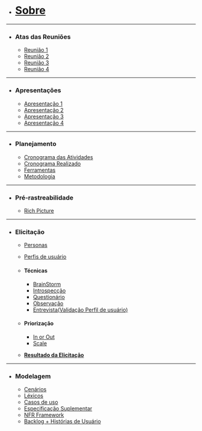 - [<h1 >Sobre</h1>](./README.md)
---
- <h3>Atas das Reuniões</h3>

  - [Reunião 1](/docs/AtaReuniao/AtaReuniao(22-11).md)
  - [Reunião 2](docs/AtaReuniao/AtaReuniao(29-11).md)
  - [Reunião 3](docs/AtaReuniao/AtaReuniao(06-12).md)
  - [Reunião 4](docs/AtaReuniao/Reuniao03-01.md)
---
- <h3>Apresentações</h3>

  - [Apresentação 1](/docs/apresentacao/apresentacao.md)
  - [Apresentação 2](/docs/apresentacao/apresentacao2.md)
  - [Apresentação 3](/docs/apresentacao/apresentacao3.md)
  - [Apresentação 4](/docs/apresentacao/Apresentação4.md)
---
- <h3>Planejamento</h3>

  - [Cronograma das Atividades](/docs/planejamento/cronogramaAtividade.md)
  - [Cronograma Realizado](/docs/planejamento/cronogramaRealizado.md)
  - [Ferramentas](/docs/planejamento/ferramentas.md)
  - [Metodologia](/docs/planejamento/metodologia.md)
---

- <h3>Pré-rastreabilidade</h3>

  - [Rich Picture](/docs/planejamento/richPicture.md)
---
 - <h3>Elicitação</h3>
 
    - [Personas](/docs/Elicitacao/personas.md)
    - [Perfis de usuário](/docs/Elicitacao/PerfildeUsuario.md)
    - <h4>Técnicas</h4>
    
      - [BrainStorm](docs/Elicitacao/BrainStorming.md)
      - [Introspecção](docs/Elicitacao/Tecnicas/introspeccao.md)
      - [Questionário](docs/Elicitacao/Tecnicas/Questionário.md)
      - [Observação](docs/Elicitacao/Tecnicas/Observacao.md)
      - [Entrevista(Validação Perfil de usuário)](docs/Elicitacao/Tecnicas/Entrevista.md)
   - <h4>Priorização</h4>
   
      - [In or Out](docs/Elicitacao/Priorizacao/InOrOut.md)
      - [Scale](docs/Elicitacao/Priorizacao/Scale.md)
    - [**Resultado da Elicitação**](/docs/Elicitacao/Resultado.md)
 ---
 - <h3> Modelagem</h3>
 
    - [Cenários](docs/Modelagem/Cenarios.md)
    - [Léxicos](docs/Modelagem/lexicos.md)
    - [Casos de uso](docs/Modelagem/CasosDeUso.md)
    - [Especificação Suplementar](docs/Modelagem/especificacao_suplementar/especificacao.md)
    - [NFR Framework](docs/Modelagem/nfr.md)
    - [Backlog + Histórias de Usuário](docs/Modelagem/backlog_US.md)
